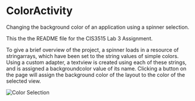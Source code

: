# ColorActivity
Changing the background color of an application using a spinner selection.

This the the README file for the CIS3515 Lab 3 Assignment.

To give a brief overview of the project, a spinner loads in a resource of stringarrays, which have been set 
to the string values of simple colors. Using a custom adapter, a textview is created using each of these strings, and is 
assigned a backgroundcolor value of its name. Clicking a button on the page will assign the background color of the layout 
to the color of the selected view.

![Color Selection](https://i.imgur.com/xmIx3Sm.png)

